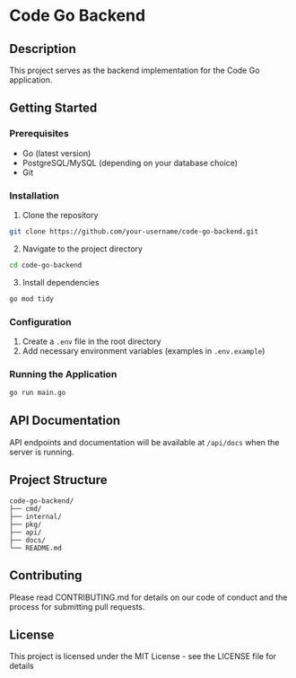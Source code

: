 # Code Go Backend

## Description
This project serves as the backend implementation for the Code Go application.

## Getting Started

### Prerequisites
- Go (latest version)
- PostgreSQL/MySQL (depending on your database choice)
- Git

### Installation
1. Clone the repository
```bash
git clone https://github.com/your-username/code-go-backend.git
```

2. Navigate to the project directory
```bash
cd code-go-backend
```

3. Install dependencies
```bash
go mod tidy
```

### Configuration
1. Create a `.env` file in the root directory
2. Add necessary environment variables (examples in `.env.example`)

### Running the Application
```bash
go run main.go
```

## API Documentation
API endpoints and documentation will be available at `/api/docs` when the server is running.

## Project Structure
```
code-go-backend/
├── cmd/
├── internal/
├── pkg/
├── api/
├── docs/
└── README.md
```

## Contributing
Please read CONTRIBUTING.md for details on our code of conduct and the process for submitting pull requests.

## License
This project is licensed under the MIT License - see the LICENSE file for details